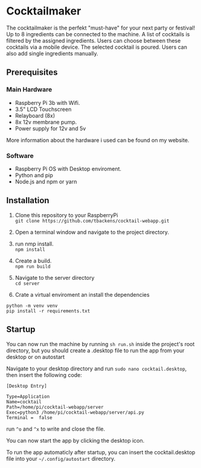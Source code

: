 # Cocktailmaker

The cocktailmaker is the perfekt "must-have" for your next party or festival!
Up to 8 ingredients can be connected to the machine.
A list of cocktails is filtered by the assigned ingredients.
Users can choose between these cocktails via a mobile device.
The selected cocktail is poured.
Users can also add single ingredients manually.


## Prerequisites

### Main Hardware

* Raspberry Pi 3b with Wifi.
* 3.5" LCD Touchscreen
* Relayboard (8x)
* 8x 12v membrane pump.
* Power supply for 12v and 5v

More information about the hardware i used can be found on my website.

### Software

* Raspberry Pi OS with Desktop enviroment.
* Python and pip
* Node.js and npm or yarn



## Installation

1. Clone this repository to your RaspberryPi  
`git clone https://github.com/tbackens/cocktail-webapp.git`

2. Open a terminal window and navigate to the project directory.

3. run nmp install.  
`npm install`

4. Create a build.  
`npm run build`

5. Navigate to the server directory  
`cd server`

6. Crate a virtual enviroment an install the dependencies  
```
python -m venv venv
pip install -r requirements.txt
```


## Startup

You can now run the machine by running `sh run.sh` inside the project's root directory,
but you should create a .desktop file to run the app from your desktop or on autostart

Navigate to your desktop directory and run `sudo nano cocktail.desktop`,  
then insert the following code:  
```
[Desktop Entry]

Type=Application
Name=cocktail
Path=/home/pi/cocktail-webapp/server
Exec=python3 /home/pi/cocktail-webapp/server/api.py
Terminal =	false
```

run `^o` and `^x` to write and close the file.

You can now start the app by clicking the desktop icon.

To run the app automaticly after startup, you can insert the cocktail.desktop file into your
`~/.config/autostart` directory.




